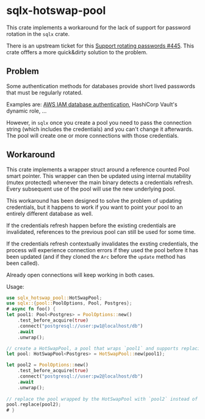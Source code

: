 # sqlx-hotswap-pool

This crate implements a workaround for the lack of support for password rotation in the `sqlx` crate.

There is an upstream ticket for this [Support rotating passwords #445](https://github.com/launchbadge/sqlx/issues/445).
This crate offfers a more quick&dirty solution to the problem.

## Problem

Some authentication methods for databases provide short lived passwords that must be regularly rotated.

Examples are: [AWS IAM database authentication](https://docs.aws.amazon.com/AmazonRDS/latest/AuroraUserGuide/UsingWithRDS.IAMDBAuth.html), HashiCorp Vault's dynamic role, ...

However, in `sqlx` once you create a pool you need to pass the connection string (which includes the credentials) and you can't change it afterwards.
The pool will create one or more connections with those credentials.

## Workaround

This crate implements a wrapper struct around a reference counted Pool smart pointer. This wrapper can then be updated using internal mutability (mutex protected) whenever the main binary detects a credentials refresh. Every subsequent use of the pool will use the new underlying pool.

This workaround has been designed to solve the problem of updating credentials, but it happens to work if you want to point your pool to an entirely different database as well.

If the credentials refresh happen before the existing credentials are invalidated, references to the previous pool can still be used for some time.

If the credentials refresh contextually invalidates the exsting credentials, the process will experience connection errors if they used the pool before it has been updated (and if they cloned the `Arc` before the `update` method has been called).

Already open connections will keep working in both cases.

Usage:

```rust
use sqlx_hotswap_pool::HotSwapPool;
use sqlx::{pool::PoolOptions, Pool, Postgres};
# async fn foo() {
let pool1: Pool<Postgres> = PoolOptions::new()
    .test_before_acquire(true)
    .connect("postgresql://user:pw1@localhost/db")
    .await
    .unwrap();

// create a HotSwapPool, a pool that wraps `pool1` and supports replacing it with another
let pool: HotSwapPool<Postgres> = HotSwapPool::new(pool1);

let pool2 = PoolOptions::new()
    .test_before_acquire(true)
    .connect("postgresql://user:pw2@localhost/db")
    .await
    .unwrap();
    
// replace the pool wrapped by the HotSwapPool with `pool2` instead of `pool1`
pool.replace(pool2);
# }
```

